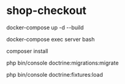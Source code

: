 # shop-checkout


docker-compose up -d --build

docker-compose exec server bash

composer install

php bin/console doctrine:migrations:migrate

php bin/console doctrine:fixtures:load